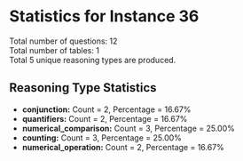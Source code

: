 # Statistics for Instance 36<br/>
Total number of questions: 12<br/>
Total number of tables: 1<br/>
Total 5 unique reasoning types are produced.<br/>
## Reasoning Type Statistics<br/>
- **conjunction:** Count = 2, Percentage = 16.67%<br/>
- **quantifiers:** Count = 2, Percentage = 16.67%<br/>
- **numerical_comparison:** Count = 3, Percentage = 25.00%<br/>
- **counting:** Count = 3, Percentage = 25.00%<br/>
- **numerical_operation:** Count = 2, Percentage = 16.67%<br/>
